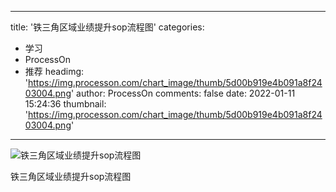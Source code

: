 
---
title: '铁三角区域业绩提升sop流程图'
categories: 
 - 学习
 - ProcessOn
 - 推荐
headimg: 'https://img.processon.com/chart_image/thumb/5d00b919e4b091a8f2403004.png'
author: ProcessOn
comments: false
date: 2022-01-11 15:24:36
thumbnail: 'https://img.processon.com/chart_image/thumb/5d00b919e4b091a8f2403004.png'
---

<div>   
<img class="thumb" alt="铁三角区域业绩提升sop流程图" src="https://img.processon.com/chart_image/thumb/5d00b919e4b091a8f2403004.png" referrerpolicy="no-referrer">
<p>铁三角区域业绩提升sop流程图</p>  
</div>
            